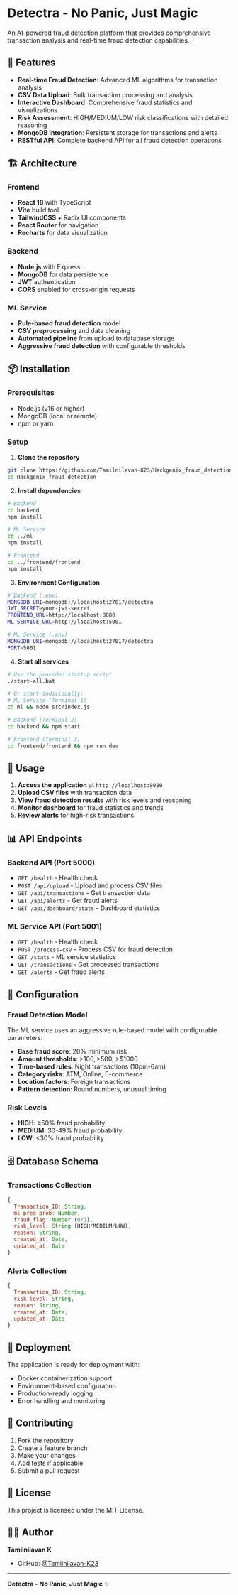 # Detectra - No Panic, Just Magic

An AI-powered fraud detection platform that provides comprehensive transaction analysis and real-time fraud detection capabilities.

## 🚀 Features

- **Real-time Fraud Detection**: Advanced ML algorithms for transaction analysis
- **CSV Data Upload**: Bulk transaction processing and analysis
- **Interactive Dashboard**: Comprehensive fraud statistics and visualizations
- **Risk Assessment**: HIGH/MEDIUM/LOW risk classifications with detailed reasoning
- **MongoDB Integration**: Persistent storage for transactions and alerts
- **RESTful API**: Complete backend API for all fraud detection operations

## 🏗️ Architecture

### Frontend
- **React 18** with TypeScript
- **Vite** build tool
- **TailwindCSS** + Radix UI components
- **React Router** for navigation
- **Recharts** for data visualization

### Backend
- **Node.js** with Express
- **MongoDB** for data persistence
- **JWT** authentication
- **CORS** enabled for cross-origin requests

### ML Service
- **Rule-based fraud detection** model
- **CSV preprocessing** and data cleaning
- **Automated pipeline** from upload to database storage
- **Aggressive fraud detection** with configurable thresholds

## 📦 Installation

### Prerequisites
- Node.js (v16 or higher)
- MongoDB (local or remote)
- npm or yarn

### Setup

1. **Clone the repository**
```bash
git clone https://github.com/Tamilnilavan-K23/Hackgenix_fraud_detection.git
cd Hackgenix_fraud_detection
```

2. **Install dependencies**
```bash
# Backend
cd backend
npm install

# ML Service
cd ../ml
npm install

# Frontend
cd ../frontend/frontend
npm install
```

3. **Environment Configuration**
```bash
# Backend (.env)
MONGODB_URI=mongodb://localhost:27017/detectra
JWT_SECRET=your-jwt-secret
FRONTEND_URL=http://localhost:8080
ML_SERVICE_URL=http://localhost:5001

# ML Service (.env)
MONGODB_URI=mongodb://localhost:27017/detectra
PORT=5001
```

4. **Start all services**
```bash
# Use the provided startup script
./start-all.bat

# Or start individually:
# ML Service (Terminal 1)
cd ml && node src/index.js

# Backend (Terminal 2)
cd backend && npm start

# Frontend (Terminal 3)
cd frontend/frontend && npm run dev
```

## 🎯 Usage

1. **Access the application** at `http://localhost:8080`
2. **Upload CSV files** with transaction data
3. **View fraud detection results** with risk levels and reasoning
4. **Monitor dashboard** for fraud statistics and trends
5. **Review alerts** for high-risk transactions

## 📊 API Endpoints

### Backend API (Port 5000)
- `GET /health` - Health check
- `POST /api/upload` - Upload and process CSV files
- `GET /api/transactions` - Get transaction data
- `GET /api/alerts` - Get fraud alerts
- `GET /api/dashboard/stats` - Dashboard statistics

### ML Service API (Port 5001)
- `GET /health` - Health check
- `POST /process-csv` - Process CSV for fraud detection
- `GET /stats` - ML service statistics
- `GET /transactions` - Get processed transactions
- `GET /alerts` - Get fraud alerts

## 🔧 Configuration

### Fraud Detection Model
The ML service uses an aggressive rule-based model with configurable parameters:
- **Base fraud score**: 20% minimum risk
- **Amount thresholds**: >$100, >$500, >$1000
- **Time-based rules**: Night transactions (10pm-6am)
- **Category risks**: ATM, Online, E-commerce
- **Location factors**: Foreign transactions
- **Pattern detection**: Round numbers, unusual timing

### Risk Levels
- **HIGH**: ≥50% fraud probability
- **MEDIUM**: 30-49% fraud probability  
- **LOW**: <30% fraud probability

## 🗄️ Database Schema

### Transactions Collection
```javascript
{
  Transaction_ID: String,
  ml_pred_prob: Number,
  fraud_flag: Number (0/1),
  risk_level: String (HIGH/MEDIUM/LOW),
  reason: String,
  created_at: Date,
  updated_at: Date
}
```

### Alerts Collection
```javascript
{
  Transaction_ID: String,
  risk_level: String,
  reason: String,
  created_at: Date,
  updated_at: Date
}
```

## 🚀 Deployment

The application is ready for deployment with:
- Docker containerization support
- Environment-based configuration
- Production-ready logging
- Error handling and monitoring

## 🤝 Contributing

1. Fork the repository
2. Create a feature branch
3. Make your changes
4. Add tests if applicable
5. Submit a pull request

## 📄 License

This project is licensed under the MIT License.

## 👨‍💻 Author

**Tamilnilavan K**
- GitHub: [@Tamilnilavan-K23](https://github.com/Tamilnilavan-K23)

---

**Detectra - No Panic, Just Magic** ✨
